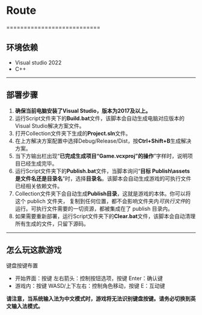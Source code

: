 
# Route

===========================

## 环境依赖

- Visual studio 2022
- C++

***

## 部署步骤

1. **确保当前电脑安装了Visual Studio，版本为2017及以上。**
2. 运行Script文件夹下的**Build.bat**文件，该脚本会自动生成电脑对应版本的Visual Studio解决方案文件。
3. 打开Collection文件夹下生成的**Project.sln**文件。
4. 在上方解决方案配置中选择Debug/Release/Dist，按**Ctrl+Shift+B**生成解决方案。
5. 当下方输出栏出现“**已完成生成项目“Game.vcxproj”的操作**”字样时，说明项目已经生成完毕。
6. 运行Script文件夹下的**Publish.bat**文件，当脚本询问“**目标 Publish\assets 是文件名还是目录名**”时，选择**目录名**。该脚本会自动生成游戏的可执行文件已经相关依赖文件。
7. Collection文件夹下会自动生成**Publish目录**，这就是游戏的本体。你可以将这个 publich 文件夹， 复制到任何位置，都不会影响文件夹内*可执行文件*的运行。可执行文件需要的一切资源，都被集成在了 publish 目录内。
8. 如果需要重新部署，运行Script文件夹下的**Clear.bat**文件，该脚本会自动清理所有生成的文件，只留下源码。

***

## 怎么玩这款游戏

键盘按键布置

- 开始界面：按键 左右箭头：控制按钮选项，按键 Enter：确认键
- 游戏内：按键 WASD/上下左右：控制角色移动，按键 E：互动键

**请注意，当系统输入法为中文模式时，游戏将无法识别键盘按键。请务必切换到英文输入法模式。**

